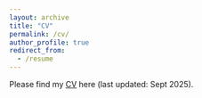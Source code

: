 ```yaml
---
layout: archive
title: "CV"
permalink: /cv/
author_profile: true
redirect_from:
  - /resume
---
```


Please find my [CV](https://nbviewer.org/github/LinChen-65/linchen/blob/af2a007241452f48cc6926314f982577eb8eb6d8/files/Curriculum_Vitae_Lin_Chen.pdf) here (last updated: Sept 2025).

